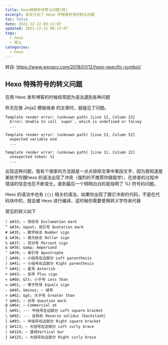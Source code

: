 ```yaml
---
title: hexo特殊符号转义问题(转)
excerpt: 本文讨论了 Hexo 中特殊符号的转义问题
toc: false
date: 2021-12-22 09:13:07
updated: 2021-12-22 09:13:07
tags:
  - hexo
  - 转义
categories:
  - hexo
---
```


转自: <https://www.wxnacy.com/2018/01/12/hexo-specific-symbol/>

## Hexo 特殊符号的转义问题

在用 Hexo 发布博客的时候经常因为语法遇到各种问题

昨天在做 Jinja2 模板继承 的文章时，就碰见了问题。

```text 错误1
Template render error: (unknown path) [Line 12, Column 23]
  Error: Unable to call `super`, which is undefined or falsey
  ...
```

```text 错误2
Template render error: (unknown path) [Line 13, Column 52]
  expected variable end
  ...
```

```text 错误3
Template render error: (unknown path) [Line 11, Column 22]
  unexpected token: %}
  ...
```

出现这种问题，我有个很笨的方法就是一点点排除文章中某段文字，因为我知道是某些字符跟hexo 的语法出现了冲突（强烈的不推荐你跟我学），在排查的过程中错误的信息也在不断变化，直到最后一个明明白白的是指明了 %} 符号的问题。

Hexo 的语法中也有 `{{}}` 相关的语法，如果你出现了跟它冲突的代码，不是在代码块中的，就会被 Hexo 进行编译，这时候你需要使用转义字符来代替

常见的转义如下

```text 转义字符列表
! &#33; — 惊叹号 Exclamation mark
” &#34; &quot; 双引号 Quotation mark
# &#35; — 数字标志 Number sign
$ &#36; — 美元标志 Dollar sign
% &#37; — 百分号 Percent sign
& &#38; &amp; Ampersand
‘ &#39; — 单引号 Apostrophe
( &#40; — 小括号左边部分 Left parenthesis
) &#41; — 小括号右边部分 Right parenthesis
* &#42; — 星号 Asterisk
+ &#43; — 加号 Plus sign
< &#60; &lt; 小于号 Less than
= &#61; — 等于符号 Equals sign
- &#45; &minus; — 减号
> &#62; &gt; 大于号 Greater than
? &#63; — 问号 Question mark
@ &#64; — Commercial at
[ &#91; --- 中括号左边部分 Left square bracket
\ &#92; --- 反斜杠 Reverse solidus (backslash)
] &#93; — 中括号右边部分 Right square bracket
{ &#123; — 大括号左边部分 Left curly brace
| &#124; — 竖线Vertical bar
} &#125; — 大括号右边部分 Right curly brace
```
